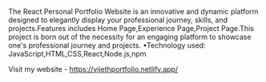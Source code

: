The React Personal Portfolio Website is an innovative
and dynamic platform designed to elegantly display
your professional journey, skills, and projects.Features
includes Home Page,Experience Page,Project Page.This
project is born out of the necessity for an engaging
platform to showcase one's professional journey and
projects.
•Technology used:
JavaScript,HTML,CSS,React,Node.js,npm

Visit my website - https://vijethportfolio.netlify.app/
